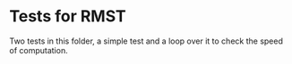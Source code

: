 Tests for RMST
==============

Two tests in this folder, a simple test and a loop over it to check the speed of computation. 
